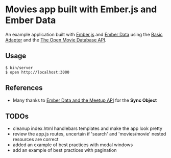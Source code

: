 # Movies app built with Ember.js and Ember Data

An example application built with [Ember.js](http://emberjs.com/) and [Ember Data](http://emberjs.com/guides/models/)
using the [Basic Adapter](http://emberjs.com/blog/2013/03/22/stabilizing-ember-data.html)
and the [The Open Movie Database API](http://www.omdbapi.com/).

## Usage

    $ bin/server
    $ open http://localhost:3000

## References

* Many thanks to [Ember Data and the Meetup API](http://blog.mrloop.com/blog/2013/04/07/ember-data-and-the-meetup-api/) for the **Sync Object**

## TODOs

* cleanup index.html handlebars templates and make the app look pretty
* review the app.js routes, uncertain if 'search' and 'movies/movie' nested resources are correct
* added an example of best practices with modal windows
* add an example of best practices with pagination
